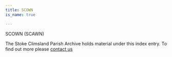 ```yaml
---
title: SCOWN
is_name: true

---
```


SCOWN (SCAWN)


The Stoke Climsland Parish Archive holds material under this index entry. To find out more please [contact us](/contact/)
